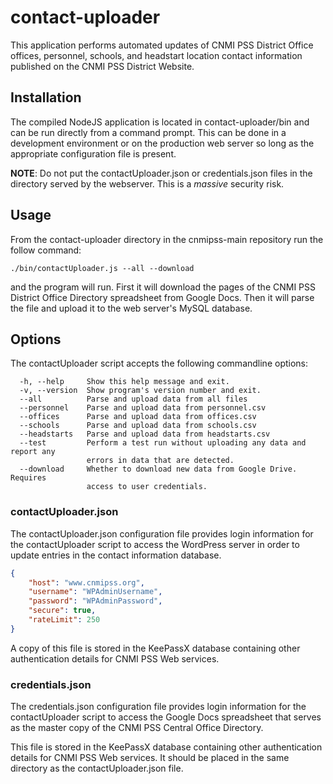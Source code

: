 # contact-uploader

This application performs automated updates of CNMI PSS District Office offices, personnel, schools, and headstart location contact information published on the CNMI PSS District Website.

## Installation

The compiled NodeJS application is located in contact-uploader/bin and can be run directly from a command prompt.  This can be done in a development environment or on the production web server so long as the appropriate configuration file is present.

**NOTE**: Do not put the contactUploader.json or credentials.json files in the directory served by the webserver.  This is a *massive* security risk.

## Usage

From the contact-uploader directory in the cnmipss-main repository run the follow command:

```
./bin/contactUploader.js --all --download
```

and the program will run.  First it will download the pages of the CNMI PSS District Office Directory spreadsheet from Google Docs.  Then it will parse the file and upload it to the web server's MySQL database.

## Options

The contactUploader script accepts the following commandline options:

```
  -h, --help     Show this help message and exit.
  -v, --version  Show program's version number and exit.
  --all          Parse and upload data from all files
  --personnel    Parse and upload data from personnel.csv
  --offices      Parse and upload data from offices.csv
  --schools      Parse and upload data from schools.csv
  --headstarts   Parse and upload data from headstarts.csv
  --test         Perform a test run without uploading any data and report any
                 errors in data that are detected.
  --download     Whether to download new data from Google Drive. Requires
                 access to user credentials.
```

### contactUploader.json

The contactUploader.json configuration file provides login information for the contactUploader script to access the WordPress server in order to update entries in the contact information database.

```json
{
    "host": "www.cnmipss.org",
    "username": "WPAdminUsername",
    "password": "WPAdminPassword",
    "secure": true,
    "rateLimit": 250
}
```

A copy of this file is stored in the KeePassX database containing other authentication details for CNMI PSS Web services.

### credentials.json

The credentials.json configuration file provides login information for the contactUploader script to access the Google Docs spreadsheet that serves as the master copy of the CNMI PSS Central Office Directory.

This file is stored in the KeePassX database containing other authentication details for CNMI PSS Web services.  It should be placed in the same directory as the contactUploader.json file.